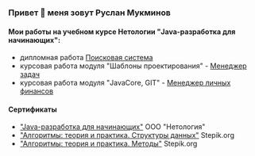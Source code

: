 ### Привет 👋 меня зовут Руслан Мукминов

#### Мои работы на учебном курсе Нетологии "Java-разработка для начинающих":
- дипломная работа [Поисковая система](https://github.com/RuslanMukminov/Diplom)
- курсовая работа модуля "Шаблоны проектирования" - [Менеджер задач](https://github.com/RuslanMukminov/CourseworkTaskManager)
- курсовая работа модуля "JavaCore, GIT" - [Менеджер личных финансов](https://github.com/RuslanMukminov/JavaCore_Coursework)

#### Сертификаты
- ["Java-разработка для начинающих"](https://github.com/RuslanMukminov/RuslanMukminov/blob/main/certificate.pdf) ООО "Нетология"
- ["Алгоритмы: теория и практика. Структуры данных"](https://github.com/RuslanMukminov/RuslanMukminov/blob/main/stepik-certificate-1547-0fa7034.pdf) Stepik.org
- ["Алгоритмы: теория и практика. Методы"](https://github.com/RuslanMukminov/RuslanMukminov/blob/main/stepik-certificate-217-6e5032b.pdf) Stepik.org
